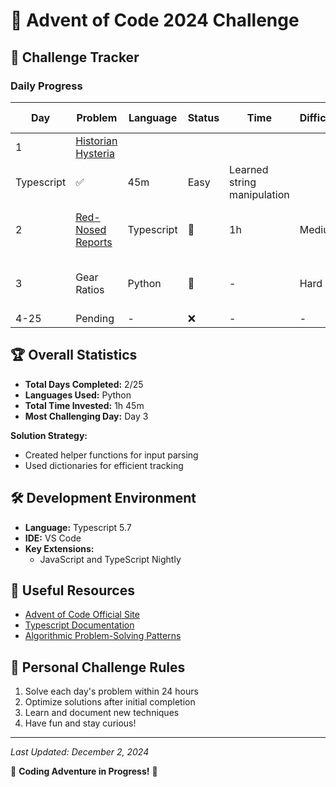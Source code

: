 # 🎄 Advent of Code 2024 Challenge

## 🚀 Challenge Tracker

### Daily Progress
| Day | Problem | Language | Status | Time | Difficulty | Key Insights |
|-----|---------|----------|--------|------|------------|--------------|
| 1   | [Historian Hysteria](https://adventofcode.com/2024/day/1?target=_blank)
 | Typescript | ✅ | 45m | Easy | Learned string manipulation |
| 2   | [Red-Nosed Reports](https://adventofcode.com/2024/day/2?target=_blank) | Typescript | 🔄 | 1h | Medium | Practiced parsing complex inputs |
| 3   | Gear Ratios | Python | 🔄 | - | Hard | Working on efficient algorithm |
| 4-25 | Pending | - | ❌ | - | - | - |

## 🏆 Overall Statistics
- **Total Days Completed:** 2/25
- **Languages Used:** Python
- **Total Time Invested:** 1h 45m
- **Most Challenging Day:** Day 3

**Solution Strategy:**
- Created helper functions for input parsing
- Used dictionaries for efficient tracking

## 🛠 Development Environment
- **Language:** Typescript 5.7
- **IDE:** VS Code
- **Key Extensions:** 
  - JavaScript and TypeScript Nightly

## 🔗 Useful Resources
- [Advent of Code Official Site](https://adventofcode.com/)
- [Typescript Documentation](https://www.typescriptlang.org/)
- [Algorithmic Problem-Solving Patterns](https://github.com/hello-algo)

## 🎯 Personal Challenge Rules
1. Solve each day's problem within 24 hours
2. Optimize solutions after initial completion
3. Learn and document new techniques
4. Have fun and stay curious!

---

*Last Updated: December 2, 2024*

🚀 **Coding Adventure in Progress!** 🚀